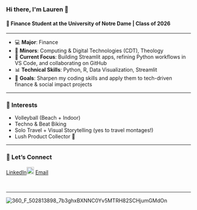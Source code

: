 ### Hi there, I'm Lauren 👋

#### 📍 Finance Student at the University of Notre Dame | Class of 2026

---

- 💻 **Major**: Finance  
- 🔧 **Minors**: Computing & Digital Technologies (CDT), Theology  
- 🧠 **Current Focus**: Building Streamlit apps, refining Python workflows in VS Code, and collaborating on GitHub  
- 📊 **Technical Skills**: Python, R, Data Visualization, Streamlit  
- 🎯 **Goals**: Sharpen my coding skills and apply them to tech-driven finance & social impact projects  

---

### 🌟 Interests  
- Volleyball (Beach + Indoor)  
- Techno & Beat Biking  
- Solo Travel + Visual Storytelling (yes to travel montages!)  
- Lush Product Collector 💚  

---

### 🤝 Let’s Connect  

[LinkedIn](www.linkedin.com/in/lauren-riffe)[<img src="https://cdn.jsdelivr.net/npm/simple-icons@v3/icons/linkedin.svg" width="20px" alt="LinkedIn" />](https://www.linkedin.com/in/lauren-riffe)
[Email](lriffe@nd.edu)

<br />

---

[website]: [https://github.com/laurenriffe]\(https://github.com/laurenriffe\)
![360\_F\_502813898\_7b3ghxBXNNC0Yv5MTRH82SCHjumGMdOn](https://github.com/user-attachments/assets/1fedc553-8436-467d-93e3-2f9cdf5728bd)
